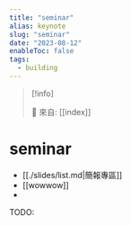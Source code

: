 ```yaml
---
title: "seminar"
alias: keynote
slug: "seminar"
date: "2023-08-12"
enableToc: false
tags:
  - building
---
```


> [!info]
>
> 🌱 來自: [[index]]

# seminar

- [[./slides/list.md|簡報專區]]
- [[wowwow]]
-

TODO:
